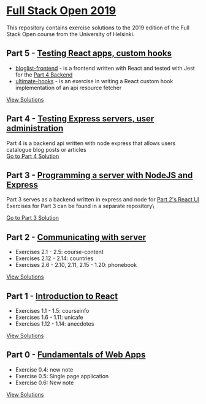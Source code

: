 # [Full Stack Open 2019](https://fullstackopen.com/en/)

This repository contains exercise solutions to the 2019 edition of the Full Stack Open course from the University of Helsinki.

## Part 5 - [Testing React apps, custom hooks](https://fullstackopen.com/en/part5)

- [bloglist-frontend](https://github.com/jeremy-ebinum/full-stack-open-2019/tree/master/part5/bloglist-frontend) - is a frontend written with React and tested with Jest for the [Part 4 Backend](https://github.com/jeremy-ebinum/full-stack-open-2019/tree/master/part4/bloglist-backend)
- [ultimate-hooks](https://github.com/jeremy-ebinum/full-stack-open-2019/tree/master/part5/ultimate-hooks) - is an exercise in writing a React custom hook implementation of an api resource fetcher

[View Solutions](https://github.com/jeremy-ebinum/full-stack-open-2019/tree/master/part5/)

## Part 4 - [Testing Express servers, user administration](https://fullstackopen.com/en/part4)

Part 4 is a backend api written with node express that allows users catalogue blog posts or articles\
[Go to Part 4 Solution](https://github.com/jeremy-ebinum/full-stack-open-2019/tree/master/part4/bloglist-backend)

## Part 3 - [Programming a server with NodeJS and Express](https://fullstackopen.com/en/part3)

Part 3 serves as a backend written in express and node for [Part 2's React UI](https://github.com/jeremy-ebinum/full-stack-open-2019/tree/master/part2)\
Exercises for Part 3 can be found in a separate repository\

[Go to Part 3 Solution](https://github.com/jeremy-ebinum/full-stack-open-2019-part3)

## Part 2 - [Communicating with server](https://fullstackopen.com/en/part2)

- Exercises 2.1 - 2.5: course-content
- Exercises 2.12 - 2.14: countries
- Exercises 2.6 - 2.10, 2.11, 2.15 - 1.20: phonebook

[View Solutions](https://github.com/jeremy-ebinum/full-stack-open-2019/tree/master/part2)

## Part 1 - [Introduction to React](https://fullstackopen.com/en/part1)

- Exercises 1.1 - 1.5: courseinfo
- Exercises 1.6 - 1.11: unicafe
- Exercises 1.12 - 1.14: anecdotes

[View Solutions](https://github.com/jeremy-ebinum/full-stack-open-2019/tree/master/part1)

## Part 0 - [Fundamentals of Web Apps](https://fullstackopen.com/en/part0)

- Exercise 0.4: new note
- Exercise 0.5: Single page application
- Exercise 0.6: New note

[View Solutions](https://github.com/jeremy-ebinum/full-stack-open-2019/tree/master/part0)
